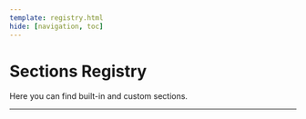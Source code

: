 ```yaml
---
template: registry.html
hide: [navigation, toc]
---
```


# Sections Registry

Here you can find built-in and custom sections.

---
